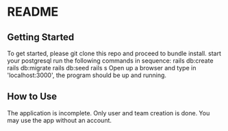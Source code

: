 # README

## Getting Started
To get started, please git clone this repo and proceed to bundle install. start your postgresql run the following commands in sequence: rails db:create rails db:migrate rails db:seed rails s Open up a browser and type in 'localhost:3000', the program should be up and running.

## How to Use

The application is incomplete. Only user and team creation is done. You may use the app without an account.
